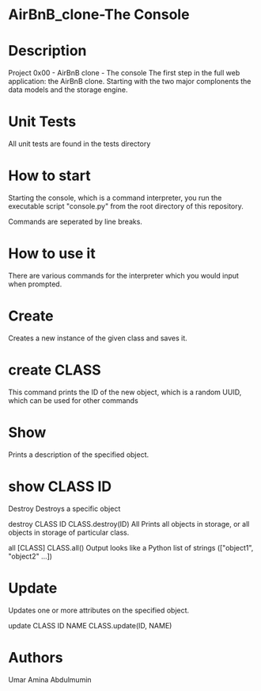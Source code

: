 # AirBnB_clone-The Console
# Description
Project 0x00 - AirBnB clone - The console The first step in the full web application: the AirBnB clone. Starting with the two major complonents the data models and the storage engine.


# Unit Tests
All unit tests are found in the tests directory


# How to start
Starting the console, which is a command interpreter, you run the executable script "console.py" from the root directory of this repository.

Commands are seperated by line breaks.


# How to use it
There are various commands for the interpreter which you would input when prompted.


# Create
Creates a new instance of the given class and saves it.


# create CLASS
This command prints the ID of the new object, which is a random UUID, which can be used for other commands


# Show
Prints a description of the specified object.
 
 
# show CLASS ID
Destroy
Destroys a specific object

destroy CLASS ID
CLASS.destroy(ID)
All
Prints all objects in storage, or all objects in storage of particular class.

all [CLASS]
CLASS.all()
Output looks like a Python list of strings (["object1", "object2" ...])


# Update
Updates one or more attributes on the specified object.

update CLASS ID NAME
CLASS.update(ID, NAME)


# Authors
Umar Amina Abdulmumin

